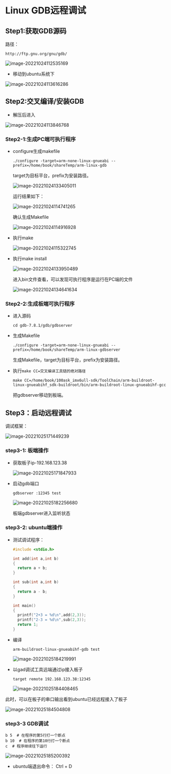 # Linux GDB远程调试

## Step1:获取GDB源码

路径：

```shell
http://ftp.gnu.org/gnu/gdb/
```

 ![image-20221024112535169](https://pic-1304959529.cos.ap-guangzhou.myqcloud.com/DB/image-20221024112535169.png)

- 移动到ubuntu系统下

 ![image-20221024113616286](https://pic-1304959529.cos.ap-guangzhou.myqcloud.com/DB/image-20221024113616286.png)

## Step2:交叉编译/安装GDB

- 解压后进入

![image-20221024113846768](https://pic-1304959529.cos.ap-guangzhou.myqcloud.com/DB/image-20221024113846768.png)

### Step2-1:生成PC端可执行程序

- configure生成makefile

  ```shell
  ./configure -target=arm-none-linux-gnueabi --prefix=/home/book/shareTemp/arm-linux-gdb
  ```

  target为目标平台，prefix为安装路径。

   ![image-20221024133405011](https://pic-1304959529.cos.ap-guangzhou.myqcloud.com/DB/image-20221024133405011.png)

  运行结果如下：

  ![image-20221024114741265](https://pic-1304959529.cos.ap-guangzhou.myqcloud.com/DB/image-20221024114741265.png)

  确认生成Makefile

  ![image-20221024114916928](https://pic-1304959529.cos.ap-guangzhou.myqcloud.com/DB/image-20221024114916928.png)

- 执行make

  ![image-20221024115322745](https://pic-1304959529.cos.ap-guangzhou.myqcloud.com/DB/image-20221024115322745.png)

- 执行make install

  ![image-20221024133950489](https://pic-1304959529.cos.ap-guangzhou.myqcloud.com/DB/image-20221024133950489.png)

  进入bin文件查看，可以发现可执行程序是运行在PC端的文件

  ![image-20221024134641634](https://pic-1304959529.cos.ap-guangzhou.myqcloud.com/DB/image-20221024134641634.png)

  

### Step2-2:生成板端可执行程序

- 进入源码

  ```shell
  cd gdb-7.8.1/gdb/gdbserver
  ```

- 生成Makefile

  ```shell
  ./configure -target=arm-none-linux-gnueabi --prefix=/home/book/shareTemp/arm-linux-gdbserver
  ```

  生成Makefile，target为目标平台，prefix为安装路径。

- 执行`make CC=交叉编译工具链的绝对路径`

  ```shell
  make CC=/home/book/100ask_imx6ull-sdk/ToolChain/arm-buildroot-linux-gnueabihf_sdk-buildroot/bin/arm-buildroot-linux-gnueabihf-gcc
  ```

  把gdbserver移动到板端。

## Step3：启动远程调试

调试框架：

![image-20221025171449239](https://pic-1304959529.cos.ap-guangzhou.myqcloud.com/DB/image-20221025171449239.png)

### step3-1: 板端操作

- 获取板子ip-192.168.123.38

  ![image-20221025171847933](https://pic-1304959529.cos.ap-guangzhou.myqcloud.com/DB/image-20221025171847933.png)

- 启动gdb端口

  ```shell
  gdbserver :12345 test
  ```

   ![image-20221025182256680](https://pic-1304959529.cos.ap-guangzhou.myqcloud.com/DB/image-20221025182256680.png)

  板端gdbserver进入监听状态

### step3-2: ubuntu端操作

- 测试调试程序：

  ```C
  #include <stdio.h>
  
  int add(int a,int b)
  {
  	return a + b;
  }
  
  int sub(int a,int b)
  {
  	return a - b;
  }
  
  int main()
  {
  	printf("2+3 = %d\n",add(2,3));
  	printf("2-3 = %d\n",sub(2,3));
  	return 1;
  }
  
  ```

- 编译

  ```shell
  arm-buildroot-linux-gnueabihf-gdb test
  ```

  ![image-20221025184219991](https://pic-1304959529.cos.ap-guangzhou.myqcloud.com/DB/image-20221025184219991.png)

- 以gad调试工具远端通过ip接入板子

  ```shell
  target remote 192.168.123.38:12345
  ```

  ![image-20221025184408465](https://pic-1304959529.cos.ap-guangzhou.myqcloud.com/DB/image-20221025184408465.png)

此时，可以在板子的串口输出看到ubuntu已经远程接入了板子

![image-20221025184504808](https://pic-1304959529.cos.ap-guangzhou.myqcloud.com/DB/image-20221025184504808.png)

### step3-3 GDB调试

```shell
b 5  # 在程序的第5行打一个断点
b 10  # 在程序的第10行打一个断点
c  # 程序继续往下运行
```

![image-20221025185200392](https://pic-1304959529.cos.ap-guangzhou.myqcloud.com/DB/image-20221025185200392.png)

- ubuntu端退出命令： Ctrl + D

  

